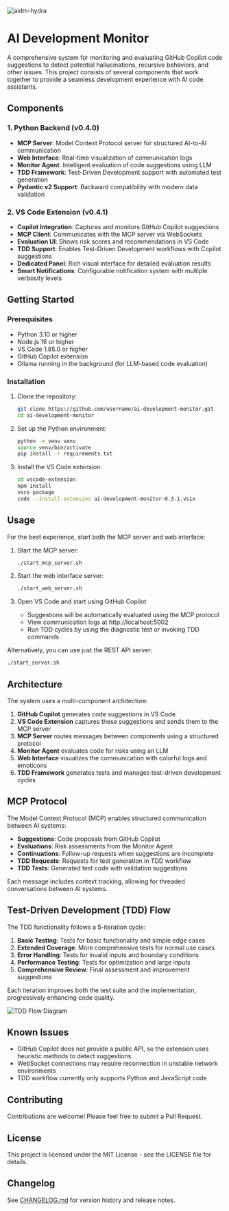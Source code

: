 ![aidm-hydra](https://github.com/user-attachments/assets/941e7ca2-9e84-4e06-9110-b0b7af453d3f)
# AI Development Monitor


A comprehensive system for monitoring and evaluating GitHub Copilot code suggestions to detect potential hallucinations, recursive behaviors, and other issues. This project consists of several components that work together to provide a seamless development experience with AI code assistants.

## Components

### 1. Python Backend (v0.4.0)

- **MCP Server**: Model Context Protocol server for structured AI-to-AI communication
- **Web Interface**: Real-time visualization of communication logs
- **Monitor Agent**: Intelligent evaluation of code suggestions using LLM
- **TDD Framework**: Test-Driven Development support with automated test generation
- **Pydantic v2 Support**: Backward compatibility with modern data validation

### 2. VS Code Extension (v0.4.1)

- **Copilot Integration**: Captures and monitors GitHub Copilot suggestions
- **MCP Client**: Communicates with the MCP server via WebSockets
- **Evaluation UI**: Shows risk scores and recommendations in VS Code
- **TDD Support**: Enables Test-Driven Development workflows with Copilot suggestions
- **Dedicated Panel**: Rich visual interface for detailed evaluation results
- **Smart Notifications**: Configurable notification system with multiple verbosity levels

## Getting Started

### Prerequisites

- Python 3.10 or higher
- Node.js 16 or higher
- VS Code 1.85.0 or higher
- GitHub Copilot extension
- Ollama running in the background (for LLM-based code evaluation)

### Installation

1. Clone the repository:

   ```bash
   git clone https://github.com/username/ai-development-monitor.git
   cd ai-development-monitor
   ```

2. Set up the Python environment:

   ```bash
   python -m venv venv
   source venv/bin/activate
   pip install -r requirements.txt
   ```

3. Install the VS Code extension:

   ```bash
   cd vscode-extension
   npm install
   vsce package
   code --install-extension ai-development-monitor-0.3.1.vsix
   ```

## Usage

For the best experience, start both the MCP server and web interface:

1. Start the MCP server:

   ```bash
   ./start_mcp_server.sh
   ```

2. Start the web interface server:

   ```bash
   ./start_web_server.sh
   ```

3. Open VS Code and start using GitHub Copilot
   - Suggestions will be automatically evaluated using the MCP protocol
   - View communication logs at http://localhost:5002
   - Run TDD cycles by using the diagnostic test or invoking TDD commands

Alternatively, you can use just the REST API server:

```bash
./start_server.sh
```

## Architecture

The system uses a multi-component architecture:

1. **GitHub Copilot** generates code suggestions in VS Code
2. **VS Code Extension** captures these suggestions and sends them to the MCP server
3. **MCP Server** routes messages between components using a structured protocol
4. **Monitor Agent** evaluates code for risks using an LLM
5. **Web Interface** visualizes the communication with colorful logs and emoticons
6. **TDD Framework** generates tests and manages test-driven development cycles

## MCP Protocol

The Model Context Protocol (MCP) enables structured communication between AI systems:

- **Suggestions**: Code proposals from GitHub Copilot
- **Evaluations**: Risk assessments from the Monitor Agent
- **Continuations**: Follow-up requests when suggestions are incomplete
- **TDD Requests**: Requests for test generation in TDD workflow
- **TDD Tests**: Generated test code with validation suggestions

Each message includes context tracking, allowing for threaded conversations between AI systems.

## Test-Driven Development (TDD) Flow

The TDD functionality follows a 5-iteration cycle:

1. **Basic Testing**: Tests for basic functionality and simple edge cases
2. **Extended Coverage**: More comprehensive tests for normal use cases
3. **Error Handling**: Tests for invalid inputs and boundary conditions
4. **Performance Testing**: Tests for optimization and large inputs
5. **Comprehensive Review**: Final assessment and improvement suggestions

Each iteration improves both the test suite and the implementation, progressively enhancing code quality.

![TDD Flow Diagram](docs/tdd_flow_diagram.png)

## Known Issues

- GitHub Copilot does not provide a public API, so the extension uses heuristic methods to detect suggestions
- WebSocket connections may require reconnection in unstable network environments
- TDD workflow currently only supports Python and JavaScript code

## Contributing

Contributions are welcome! Please feel free to submit a Pull Request.

## License

This project is licensed under the MIT License - see the LICENSE file for details.

## Changelog

See [CHANGELOG.md](./CHANGELOG.md) for version history and release notes.
